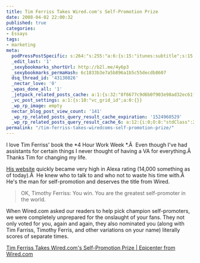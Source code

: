 ```yaml
---
title: Tim Ferriss Takes Wired.com's Self-Promotion Prize
date: 2008-04-02 22:00:32
published: true
categories:
- Essays
tags:
- marketing
meta:
  podPressPostSpecific: s:264:"s:255:"a:6:{s:15:"itunes:subtitle";s:15:"##PostExcerpt##";s:14:"itunes:summary";s:15:"##PostExcerpt##";s:15:"itunes:keywords";s:17:"##WordPressCats##";s:13:"itunes:author";s:10:"##Global##";s:15:"itunes:explicit";s:7:"Default";s:12:"itunes:block";s:7:"Default";}";";
  _edit_last: '1'
  _sexybookmarks_shortUrl: http://b2l.me/4y6p3
  _sexybookmarks_permaHash: 6c1833b3e7a5b896a1b5c55decdb8607
  dsq_thread_id: '43130826'
  _nectar_love: '0'
  _wpas_done_all: '1'
  _jetpack_related_posts_cache: a:1:{s:32:"8f6677c9d6b0f903e98ad32ec61f8deb";a:2:{s:7:"expires";i:1470937204;s:7:"payload";a:3:{i:0;a:1:{s:2:"id";i:1213;}i:1;a:1:{s:2:"id";i:850;}i:2;a:1:{s:2:"id";i:825;}}}}
  _vc_post_settings: a:1:{s:10:"vc_grid_id";a:0:{}}
  _wp_rp_image: empty
  nectar_blog_post_view_count: '141'
  _wp_rp_related_posts_query_result_cache_expiration: '1524960529'
  _wp_rp_related_posts_query_result_cache_6: a:12:{i:0;O:8:"stdClass":2:{s:7:"post_id";s:3:"850";s:5:"score";s:17:"60.68115927433319";}i:1;O:8:"stdClass":2:{s:7:"post_id";s:3:"722";s:5:"score";s:18:"48.920093301531786";}i:2;O:8:"stdClass":2:{s:7:"post_id";s:3:"684";s:5:"score";s:18:"45.364314059108445";}i:3;O:8:"stdClass":2:{s:7:"post_id";s:3:"836";s:5:"score";s:18:"43.582570338415174";}i:4;O:8:"stdClass":2:{s:7:"post_id";s:4:"4580";s:5:"score";s:18:"39.356251906072195";}i:5;O:8:"stdClass":2:{s:7:"post_id";s:4:"2074";s:5:"score";s:18:"39.356251906072195";}i:6;O:8:"stdClass":2:{s:7:"post_id";s:4:"1423";s:5:"score";s:18:"39.356251906072195";}i:7;O:8:"stdClass":2:{s:7:"post_id";s:4:"1299";s:5:"score";s:17:"38.62389912916154";}i:8;O:8:"stdClass":2:{s:7:"post_id";s:4:"1811";s:5:"score";s:17:"37.26534446408001";}i:9;O:8:"stdClass":2:{s:7:"post_id";s:4:"8086";s:5:"score";s:18:"35.800472663648854";}i:10;O:8:"stdClass":2:{s:7:"post_id";s:4:"2861";s:5:"score";s:18:"35.800472663648854";}i:11;O:8:"stdClass":2:{s:7:"post_id";s:4:"1347";s:5:"score";s:18:"35.800472663648854";}}
permalink: "/tim-ferriss-takes-wiredcoms-self-promotion-prize/"
---
```

I love Tim Ferriss' book the  *4 Hour Work Week *.Â  Even though I've had assistants for certain things I never thought of having a VA for everything.Â  Thanks Tim for changing my life.

<a href="http://fourhourworkweek.com/" rel="nofollow">His website</a> quickly became very high in Alexa rating (14,000 something as of today).Â  He knew who to talk to and who not to waste his time with.Â  He's the man for self-promotion and deserves the title from Wired.
>OK, Timothy Ferriss: You win. You are the greatest self-promoter in the world.

When Wired.com asked our readers to help pick champion self-promoters, we were completely unprepared for the onslaught of your fans. They not only voted for you, again and again, they also nominated you (along with Tim Farriss, Timothy Ferris, and other variations on your name) literally scores of separate times.</blockquote>
<p><a href="http://blog.wired.com/business/2008/03/tim-ferriss-tak.html" rel="nofollow">Tim Ferriss Takes Wired.com's Self-Promotion Prize | Epicenter from Wired.com</a></p>
